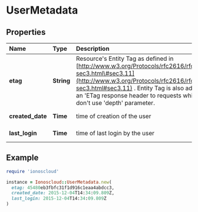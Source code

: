 # UserMetadata

## Properties

| Name | Type | Description | Notes |
| :--- | :--- | :--- | :--- |
| **etag** | **String** | Resource's Entity Tag as defined in [http://www.w3.org/Protocols/rfc2616/rfc2616-sec3.html\#sec3.11](http://www.w3.org/Protocols/rfc2616/rfc2616-sec3.html#sec3.11) . Entity Tag is also added as an 'ETag response header to requests which don't use 'depth' parameter. | \[optional\]\[readonly\] |
| **created\_date** | **Time** | time of creation of the user | \[optional\]\[readonly\] |
| **last\_login** | **Time** | time of last login by the user | \[optional\]\[readonly\] |

## Example

```ruby
require 'ionoscloud'

instance = Ionoscloud::UserMetadata.new(
  etag: 45480eb3fbfc31f1d916c1eaa4abdcc3,
  created_date: 2015-12-04T14:34:09.809Z,
  last_login: 2015-12-04T14:34:09.809Z
)
```

